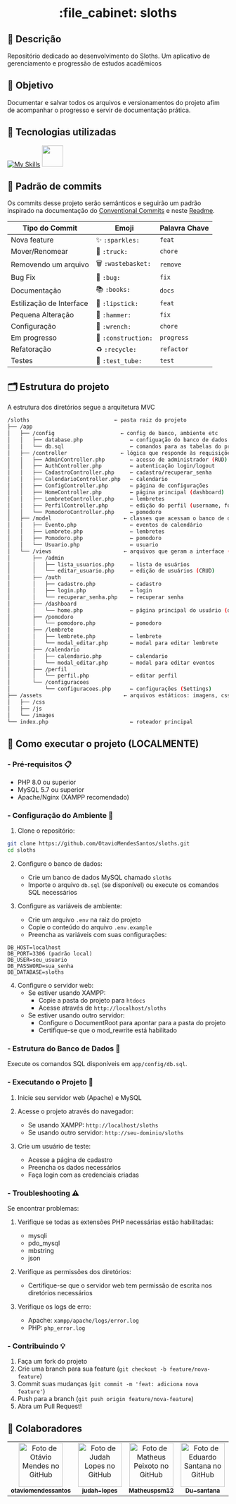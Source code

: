 <h1 align="center">:file_cabinet: sloths</h1>

## 📜 Descrição
Repositório dedicado ao desenvolvimento do Sloths. Um aplicativo de gerenciamento e progressão de estudos acadêmicos</a>

## :dart: Objetivo

Documentar e salvar todos os arquivos e versionamentos do projeto afim de acompanhar o progresso e servir de documentação prática.

## :wrench: Tecnologias utilizadas

<div>
   
   [![My Skills](https://skillicons.dev/icons?i=vscode,github,html,css,js,mysql,php)](https://skillicons.dev)  <img src="https://cdn.jsdelivr.net/gh/devicons/devicon@latest/icons/railway/railway-original.svg" width="48px;"/>
</div>

<!--## 📝 Documentação

A documentação será feita a partir de um documento WORD -->

## 📐 Padrão de commits

Os commits desse projeto serão semânticos e seguirão um padrão inspirado na documentação do <a href="https://www.conventionalcommits.org/pt-br/v1.0.0/">Conventional Commits</a> e neste <a href="https://github.com/iuricode/padroes-de-commits">Readme</a>.
<table>
  <thead>
    <tr>
      <th>Tipo do Commit</th>
      <th>Emoji</th>
      <th>Palavra Chave</th>
    </tr>
  </thead>
  <tbody>
    <tr>
      <td>Nova feature</td>
      <td>✨ <code>:sparkles:</code></td>
      <td><code>feat</code></td>
    </tr>
    <tr>
      <td>Mover/Renomear</td>
      <td>🚚 <code>:truck:</code></td>
      <td><code>chore</code></td>
    </tr>
    <tr>
      <td>Removendo um arquivo</td>
      <td>🗑️ <code>:wastebasket:</code></td>
      <td><code>remove</code></td>
    </tr>
    <tr>
      <td>Bug Fix</td>
      <td>🐛 <code>:bug:</code></td>
      <td><code>fix</code></td>
    </tr>
    <tr>
      <td>Documentação</td>
      <td>📚 <code>:books:</code></td>
      <td><code>docs</code></td>
    </tr>
    <tr>
      <td>Estilização de Interface</td>
      <td>💄 <code>:lipstick:</code></td>
      <td><code>feat</code></td>
    </tr>
    <tr>
      <td>Pequena Alteração</td>
      <td>🔨 <code>:hammer:</code></td>
      <td><code>fix</code></td>
    </tr>
    <tr>
      <td>Configuração</td>
      <td>🔧 <code>:wrench:</code></td>
      <td><code>chore</code></td>
    </tr>
    <tr>
      <td>Em progresso</td>
      <td>🚧 <code>:construction:</code></td>
      <td><code>progress</code></td>
    </tr>
    <tr>
      <td>Refatoração</td>
      <td>♻️ <code>:recycle:</code></td>
      <td><code>refactor</code></td>
    </tr>
    <tr>
      <td>Testes</td>
      <td>🧪 <code>:test_tube:</code></td>
      <td><code>test</code></td>
    </tr>
  </tbody>
</table>


## 🗂️ Estrutura do projeto

A estrutura dos diretórios segue a arquitetura MVC

```bash
/sloths                           ← pasta raiz do projeto
├── /app
│   ├── /config                     ← config de banco, ambiente etc
│   │   ├── database.php               ← configuação do banco de dados
│   │   └── db.sql                     ← comandos para as tabelas do projeto
│   ├── /controller                 ← lógica que responde às requisições
│   │   ├── AdminController.php        ← acesso de administrador (RUD)
│   │   ├── AuthController.php         ← autenticação login/logout
│   │   ├── CadastroController.php     ← cadastro/recuperar_senha 
│   │   ├── CalendarioController.php   ← calendario
│   │   ├── ConfigController.php       ← página de configurações
│   │   ├── HomeController.php         ← página principal (dashboard)
│   │   ├── LembreteController.php     ← lembretes
│   │   ├── PerfilController.php       ← edição do perfil (username, foto etc.)
│   │   └── PomodoroController.php     ← pomodoro
│   ├── /model                       ← classes que acessam o banco de dados 
│   │   ├── Evento.php                 ← eventos do calendário
│   │   ├── Lembrete.php               ← lembretes 
│   │   ├── Pomodoro.php               ← pomodoro
│   │   └── Usuario.php                ← usuario    
│   └── /views                       ← arquivos que geram a interface (HTML + PHP)
│       ├── /admin
│       │   ├── lista_usuarios.php     ← lista de usuários
│       │   └── editar_usuario.php     ← edição de usuários (CRUD)
│       ├── /auth
│       │   ├── cadastro.php           ← cadastro
│       │   ├── login.php              ← login
│       │   └── recuperar_senha.php    ← recuperar senha
│       ├── /dashboard
│       │   └── home.php               ← página principal do usuário (dashboard)
│       ├── /pomodoro
│       │   └── pomodoro.php           ← pomodoro
│       ├── /lembrete
│       │   ├── lembrete.php           ← lembrete
│       │   └── modal_editar.php       ← modal para editar lembrete
│       ├── /calendario
│       │   ├── calendario.php         ← calendario
│       │   └── modal_editar.php       ← modal para editar eventos
│       ├── /perfil
│       │   └── perfil.php             ← editar perfil
│       └── /configuracoes
│           └── configuracoes.php      ← configurações (Settings)
├── /assets                          ← arquivos estáticos: imagens, css, js frontend
│   ├── /css
│   ├── /js
│   └── /images
└── index.php                          ← roteador principal
```

## 🤖 Como executar o projeto (LOCALMENTE)

### - Pré-requisitos 📋

- PHP 8.0 ou superior
- MySQL 5.7 ou superior
- Apache/Nginx (XAMPP recomendado)

### - Configuração do Ambiente 🧩 

1. Clone o repositório:

```bash
git clone https://github.com/OtavioMendesSantos/sloths.git
cd sloths
```

2. Configure o banco de dados:

   - Crie um banco de dados MySQL chamado `sloths`
   - Importe o arquivo `db.sql` (se disponível) ou execute os comandos SQL necessários

3. Configure as variáveis de ambiente:
   - Crie um arquivo `.env` na raiz do projeto
   - Copie o conteúdo do arquivo `.env.example`
   - Preencha as variáveis com suas configurações:

```env
DB_HOST=localhost
DB_PORT=3306 (padrão local)
DB_USER=seu_usuario
DB_PASSWORD=sua_senha
DB_DATABASE=sloths
```

4. Configure o servidor web:
   - Se estiver usando XAMPP:
     - Copie a pasta do projeto para `htdocs`
     - Acesse através de `http://localhost/sloths`
   - Se estiver usando outro servidor:
     - Configure o DocumentRoot para apontar para a pasta do projeto
     - Certifique-se que o mod_rewrite está habilitado

### - Estrutura do Banco de Dados 🎲
Execute os comandos SQL disponíveis em `app/config/db.sql`.

### - Executando o Projeto 🚀
1. Inicie seu servidor web (Apache) e MySQL
2. Acesse o projeto através do navegador:

   - Se usando XAMPP: `http://localhost/sloths`
   - Se usando outro servidor: `http://seu-dominio/sloths`

3. Crie um usuário de teste:
   - Acesse a página de cadastro
   - Preencha os dados necessários
   - Faça login com as credenciais criadas

<!-- ### - Estrutura de Diretórios

O projeto segue o padrão MVC com a seguinte estrutura:

```
/sloths
├── /app
│   ├── /config
│   ├── /controller
│   ├── /model
│   └── /views
├── /assets
└── index.php
``` -->

### - Troubleshooting ⚠️

Se encontrar problemas:

1. Verifique se todas as extensões PHP necessárias estão habilitadas:

   - mysqli
   - pdo_mysql
   - mbstring
   - json

2. Verifique as permissões dos diretórios:

   - Certifique-se que o servidor web tem permissão de escrita nos diretórios necessários

3. Verifique os logs de erro:
   - Apache: `xampp/apache/logs/error.log`
   - PHP: `php_error.log`

### - Contribuindo 💡

1. Faça um fork do projeto
2. Crie uma branch para sua feature (`git checkout -b feature/nova-feature`)
3. Commit suas mudanças (`git commit -m 'feat: adiciona nova feature'`)
4. Push para a branch (`git push origin feature/nova-feature`)
5. Abra um Pull Request!

## :handshake: Colaboradores

<table>
  <tr>
    <td align="center">
      <a href="https://github.com/otaviomendessantos">
        <img src="https://avatars.githubusercontent.com/u/145459372?v=4" width="100px;" alt="Foto de Otávio Mendes no GitHub"/><br>
        <sub>
          <b>otaviomendessantos</b>
        </sub>
      </a>
    </td>
    <td align="center">
      <a href="https://github.com/judah-lopes">
        <img src="https://avatars.githubusercontent.com/u/134812191?s=400&u=00a571215f2ea321a8738af235cea655e1e36ec6&v=4" width="100px;" alt="Foto de Judah Lopes no GitHub"/><br>
        <sub>
          <b>judah-lopes</b>
        </sub>
      </a>
    </td>
    <td align="center">
      <a href="https://github.com/Matheuspsm12">
        <img src="https://avatars.githubusercontent.com/u/136357212?v=4" width="100px;" alt="Foto de Matheus Peixoto no GitHub"/><br>
        <sub>
          <b>Matheuspsm12</b>
        </sub>
      </a>
    </td>
    <td align="center">
      <a href="https://github.com/Du-santana">
        <img src="https://avatars.githubusercontent.com/u/165734323?v=4" width="100px;" alt="Foto de Eduardo Santana no GitHub"/><br>
        <sub>
          <b>Du-santana</b>
        </sub>
      </a>
    </td>
    <td align="center">
      <a href="https://github.com/notsireh">
        <img src="https://avatars.githubusercontent.com/u/183026024?v=4" width="100px;" alt="Foto de Heriston Davi no GitHub"/><br>
        <sub>
          <b>notsireh</b>
        </sub>
      </a>
    </td>
    <td align="center">
      <a href="https://github.com/caslusant">
        <img src="https://avatars.githubusercontent.com/u/125915251?v=4" width="100px;" alt="Foto de Lucas Santos no GitHub"/><br>
        <sub>
          <b>caslusant</b>
        </sub>
      </a>
    </td>
  </tr>
</table>
